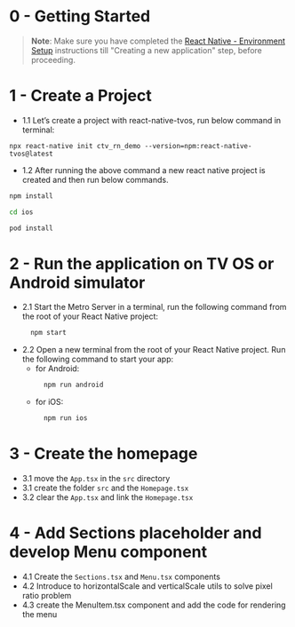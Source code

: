 # 0 - Getting Started

>**Note**: Make sure you have completed the [React Native - Environment Setup](https://reactnative.dev/docs/environment-setup) instructions till "Creating a new application" step, before proceeding.

# 1 - Create a Project
- 1.1 Let’s create a project with react-native-tvos, run below command in terminal:

```​
​npx react-native init ctv_rn_demo --version=npm:react-native-tvos@latest
```

- 1.2 After running the above command a new react native project is created and then run below commands.

```bash
npm install

cd ios

pod install
```

# 2 - Run the application on TV OS or Android simulator
- 2.1 Start the Metro Server in a terminal, run the following command from the root of your React Native project:
  ```bash
    npm start
  ```
- 2.2 Open a new terminal from the root of your React Native project. Run the following command to start your app:
  - for Android:
    ```bash
      npm run android
    ```
  - for iOS:
    ```bash
      npm run ios
    ```

# 3 - Create the homepage
- 3.1 move the ```App.tsx``` in the ```src``` directory
- 3.1 create the folder ```src``` and the ```Homepage.tsx```
- 3.2 clear the ```App.tsx``` and link the ```Homepage.tsx```

# 4 - Add Sections placeholder and develop Menu component
- 4.1 Create the ```Sections.tsx``` and ```Menu.tsx``` components
- 4.2 Introduce to horizontalScale and verticalScale utils to solve pixel ratio problem
- 4.3 create the MenuItem.tsx component and add the code for rendering the menu